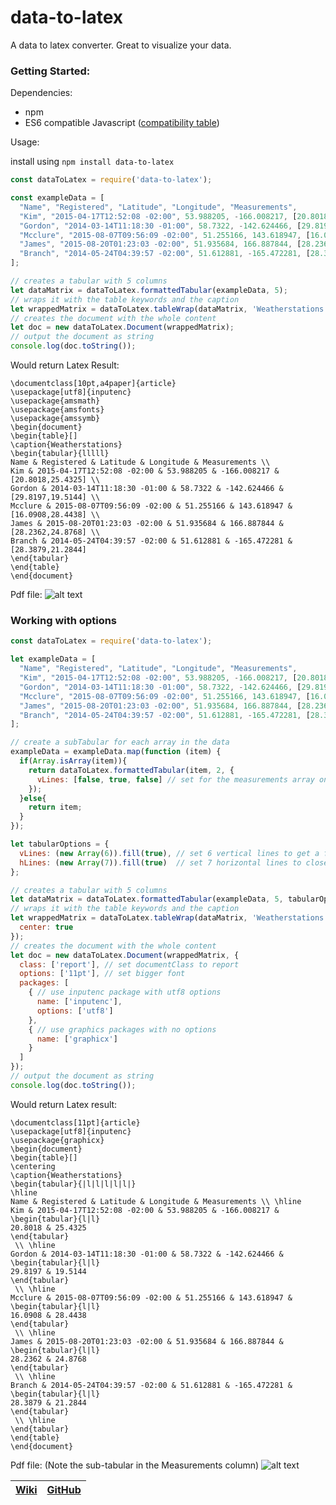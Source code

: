 # data-to-latex
A data to latex converter. Great to visualize your data.  

### Getting Started:
Dependencies:
- npm
- ES6 compatible Javascript ([compatibility table](https://kangax.github.io/compat-table/es6/))

Usage:  

install using `npm install data-to-latex`
```javascript
const dataToLatex = require('data-to-latex');

const exampleData = [
  "Name", "Registered", "Latitude", "Longitude", "Measurements",
  "Kim", "2015-04-17T12:52:08 -02:00", 53.988205, -166.008217, [20.8018, 25.4325],
  "Gordon", "2014-03-14T11:18:30 -01:00", 58.7322, -142.624466, [29.8197, 19.5144],
  "Mcclure", "2015-08-07T09:56:09 -02:00", 51.255166, 143.618947, [16.0908, 28.4438],
  "James", "2015-08-20T01:23:03 -02:00", 51.935684, 166.887844, [28.2362, 24.8768],
  "Branch", "2014-05-24T04:39:57 -02:00", 51.612881, -165.472281, [28.3879, 21.2844]
];

// creates a tabular with 5 columns
let dataMatrix = dataToLatex.formattedTabular(exampleData, 5);
// wraps it with the table keywords and the caption
let wrappedMatrix = dataToLatex.tableWrap(dataMatrix, 'Weatherstations');
// creates the document with the whole content
let doc = new dataToLatex.Document(wrappedMatrix);
// output the document as string
console.log(doc.toString());
```
Would return Latex Result:
```
\documentclass[10pt,a4paper]{article}
\usepackage[utf8]{inputenc}
\usepackage{amsmath}
\usepackage{amsfonts}
\usepackage{amssymb}
\begin{document}
\begin{table}[]
\caption{Weatherstations}
\begin{tabular}{lllll}
Name & Registered & Latitude & Longitude & Measurements \\
Kim & 2015-04-17T12:52:08 -02:00 & 53.988205 & -166.008217 & [20.8018,25.4325] \\
Gordon & 2014-03-14T11:18:30 -01:00 & 58.7322 & -142.624466 & [29.8197,19.5144] \\
Mcclure & 2015-08-07T09:56:09 -02:00 & 51.255166 & 143.618947 & [16.0908,28.4438] \\
James & 2015-08-20T01:23:03 -02:00 & 51.935684 & 166.887844 & [28.2362,24.8768] \\
Branch & 2014-05-24T04:39:57 -02:00 & 51.612881 & -165.472281 & [28.3879,21.2844]
\end{tabular}
\end{table}
\end{document}
```
Pdf file:
![alt text](https://raw.githubusercontent.com/wiki/anselmstordeur/data-to-latex/pdf.png)

### Working with options
```javascript
const dataToLatex = require('data-to-latex');

let exampleData = [
  "Name", "Registered", "Latitude", "Longitude", "Measurements",
  "Kim", "2015-04-17T12:52:08 -02:00", 53.988205, -166.008217, [20.8018, 25.4325],
  "Gordon", "2014-03-14T11:18:30 -01:00", 58.7322, -142.624466, [29.8197, 19.5144],
  "Mcclure", "2015-08-07T09:56:09 -02:00", 51.255166, 143.618947, [16.0908, 28.4438],
  "James", "2015-08-20T01:23:03 -02:00", 51.935684, 166.887844, [28.2362, 24.8768],
  "Branch", "2014-05-24T04:39:57 -02:00", 51.612881, -165.472281, [28.3879, 21.2844]
];

// create a subTabular for each array in the data
exampleData = exampleData.map(function (item) {
  if(Array.isArray(item)){
    return dataToLatex.formattedTabular(item, 2, {
      vLines: [false, true, false] // set for the measurements array only one vertical Line between the two values
    });
  }else{
    return item;
  }
});

let tabularOptions = {
  vLines: (new Array(6)).fill(true), // set 6 vertical lines to get a fully closed tabular
  hLines: (new Array(7)).fill(true)  // set 7 horizontal lines to close it horizontally, two
};

// creates a tabular with 5 columns
let dataMatrix = dataToLatex.formattedTabular(exampleData, 5, tabularOptions);
// wraps it with the table keywords and the caption
let wrappedMatrix = dataToLatex.tableWrap(dataMatrix, 'Weatherstations', {
  center: true
});
// creates the document with the whole content
let doc = new dataToLatex.Document(wrappedMatrix, {
  class: ['report'], // set documentClass to report
  options: ['11pt'], // set bigger font
  packages: [
    { // use inputenc package with utf8 options
      name: ['inputenc'],
      options: ['utf8']
    },
    { // use graphics packages with no options
      name: ['graphicx']
    }
  ]
});
// output the document as string
console.log(doc.toString());
```
Would return Latex result:
```
\documentclass[11pt]{article}
\usepackage[utf8]{inputenc}
\usepackage{graphicx}
\begin{document}
\begin{table}[]
\centering
\caption{Weatherstations}
\begin{tabular}{|l|l|l|l|l|}
\hline
Name & Registered & Latitude & Longitude & Measurements \\ \hline
Kim & 2015-04-17T12:52:08 -02:00 & 53.988205 & -166.008217 & \begin{tabular}{l|l}
20.8018 & 25.4325
\end{tabular}
 \\ \hline
Gordon & 2014-03-14T11:18:30 -01:00 & 58.7322 & -142.624466 & \begin{tabular}{l|l}
29.8197 & 19.5144
\end{tabular}
 \\ \hline
Mcclure & 2015-08-07T09:56:09 -02:00 & 51.255166 & 143.618947 & \begin{tabular}{l|l}
16.0908 & 28.4438
\end{tabular}
 \\ \hline
James & 2015-08-20T01:23:03 -02:00 & 51.935684 & 166.887844 & \begin{tabular}{l|l}
28.2362 & 24.8768
\end{tabular}
 \\ \hline
Branch & 2014-05-24T04:39:57 -02:00 & 51.612881 & -165.472281 & \begin{tabular}{l|l}
28.3879 & 21.2844
\end{tabular}
 \\ \hline
\end{tabular}
\end{table}
\end{document}
```
Pdf file: (Note the sub-tabular in the Measurements column)
![alt text](https://raw.githubusercontent.com/wiki/anselmstordeur/data-to-latex/pdf2.png)


|[Wiki](https://github.com/anselmstordeur/data-to-latex/wiki)|[GitHub](https://github.com/anselmstordeur/data-to-latex/)|
|---|---|